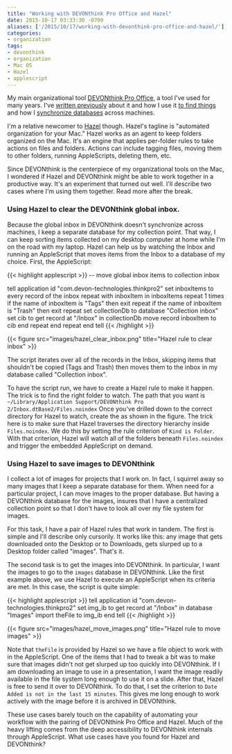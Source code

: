 ```yaml
---
title: "Working with DEVONthink Pro Office and Hazel"
date: 2015-10-17 03:33:30 -0700
aliases: ['/2015/10/17/working-with-devonthink-pro-office-and-hazel/']
categories:
- organization
tags:
- devonthink
- organization
- Mac OS
- Hazel
- applescript
---
```

My main organizational tool [DEVONthink Pro Office](http://www.devontechnologies.com/products/devonthink/devonthink-pro-office.html), a tool I've used for many years. I've [written previously](/blog/categories/devonthink) about it and how I use it [to find things](/blog/2015/06/18/finding-things-with-devonthink/) and how I [synchronize databases](/blog/2015/04/04/synchonizing-devonthink-databases-across-machines/) across machines.

I'm a relative newcomer to [Hazel](https://www.noodlesoft.com/hazel.php) though. Hazel's tagline is "automated organization for your Mac." Hazel works as an agent to keep folders organized on the Mac. It's an engine that applies per-folder rules to take actions on files and folders. Actions can include tagging files, moving them to other folders, running AppleScripts, deleting them, etc.

Since DEVONthink is the centerpiece of my organizational tools on the Mac, I wondered if Hazel and DEVONthink might be able to work together in a productive way. It's an experiment that turned out well. I'll describe two cases where I'm using them together. Read more after the break.

<!-- more -->

### Using Hazel to clear the DEVONthink global inbox.

Because the global inbox in DEVONthink doesn't synchronize across machines, I keep a separate database for my collection point. That way, I can keep sorting items collected on my desktop computer at home while I'm on the road with my laptop. Hazel can help us by watching the Inbox and running an AppleScript that moves items from the Inbox to a database of my choice. First, the AppleScript:

{{< highlight applescript >}}
-- move global inbox items to collection inbox

tell application id "com.devon-technologies.thinkpro2"
	set inboxItems to every record of the inbox
	repeat with inboxItem in inboxItems
		repeat 1 times
			if the name of inboxItem is "Tags" then exit repeat
			if the name of inboxItem is "Trash" then exit repeat
			set collectionDb to database "Collection inbox"
			set cib to get record at "/Inbox" in collectionDb
			move record inboxItem to cib
		end repeat
	end repeat
end tell
{{< /highlight >}}

{{< figure src="images/hazel_clear_inbox.png" title="Hazel rule to clear inbox" >}}

The script iterates over all of the records in the Inbox, skipping items that shouldn't be copied (Tags and Trash) then moves them to the inbox in my database called "Collection inbox".

To have the script run, we have to create a Hazel rule to make it happen. The trick is to find the right folder to watch. The path that you want is `~/Library/Application Support/DEVONthink Pro 2/Inbox.dtBase2/Files.noindex` Once you've drilled down to the correct directory for Hazel to watch, create the as shown in the figure. The trick here is to make sure that Hazel traverses the directory hierarchy inside `Files.noindex`. We do this by setting the rule criterion of `Kind is Folder`. With that criterion, Hazel will watch all of the folders beneath `Files.noindex` and trigger the embedded AppleScript on demand.

### Using Hazel to save images to DEVONthink

I collect a lot of images for projects that I work on. In fact, I squirrel away so many images that I keep a separate database for them. When need for a particular project, I can move images to the proper database. But having a DEVONthink database for the images, insures that I have a centralized collection point so that I don't have to look all over my file system for images.

For this task, I have a pair of Hazel rules that work in tandem. The first is simple and I'll describe only cursorily. It works like this: any image that gets downloaded onto the Desktop or to Downloads, gets slurped up to a Desktop folder called "images". That's it.

The second task is to get the images into DEVONthink. In particular, I want the images to go to the `images` database in DEVONthink. Like the first example above, we use Hazel to execute an AppleScript when its criteria are met. In this case, the script is quite simple:

{{< highlight applescript >}}
tell application id "com.devon-technologies.thinkpro2"
	set img_ib to get record at "/Inbox" in database "Images"
	import theFile to img_ib
end tell
{{< /highlight >}}

{{< figure src="images/hazel_move_images.png" title="Hazel rule to move images" >}}

Note that `theFile` is provided by Hazel so we have a file object to work with in the AppleScript. One of the items that I had to tweak a bit was to make sure that images didn't not get slurped up too quickly into DEVONthink. If I am downloading an image to use in a presentation, I want the image readily available in the file system long enough to use it on a slide. After that, Hazel is free to send it over to DEVONthink. To do that, I set the criterion to `Date Added is not in the last 15 minutes`. This gives me long enough to work actively with the image before it is archived in DEVONthink.

These use cases barely touch on the capability of automating your workflow with the pairing of DEVONthink Pro Office and Hazel. Much of the heavy lifting comes from the deep accessibility to DEVONthink internals through AppleScript. What use cases have you found for Hazel and DEVONthink?
